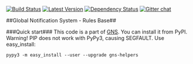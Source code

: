 [![Build Status](https://travis-ci.org/yandex-sysmon/gns-helpers.svg?branch=master)](https://travis-ci.org/yandex-sysmon/gns-helpers)
[![Latest Version](https://pypip.in/v/gns/badge.png)](https://pypi.python.org/pypi/gns-helpers/)
[![Dependency Status](https://gemnasium.com/yandex-sysmon/gns-helpers.svg)](https://gemnasium.com/yandex-sysmon/gns-helpers)
[![Gitter chat](https://badges.gitter.im/yandex-sysmon/gns.png)](https://gitter.im/yandex-sysmon/gns)


##Global Notification System - Rules Base##


###Quick start###
This code is a part of [GNS](https://github.com/yandex-sysmon/gns).
You can install it from PyPI. Warning! PIP does not work with PyPy3, causing SEGFAULT. Use easy_install:
```
pypy3 -m easy_install --user --upgrade gns-helpers
```

